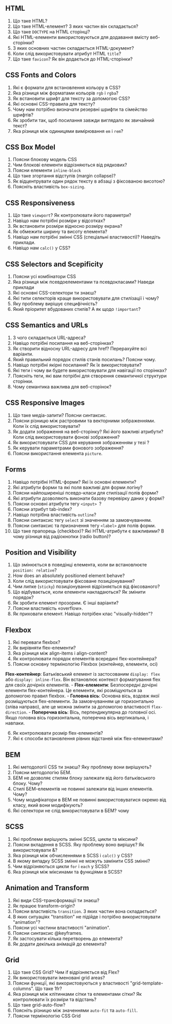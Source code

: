 ## HTML
1. Що таке HTML?
2. Що таке HTML-елемент? З яких частин він складається?
3. Що таке `DOCTYPE` на HTML сторінці?
4. Які HTML-елементи використовуються для додавання вмісту веб-сторінки?
5. З яких основних частин складається HTML-документ?
6. Коли слід використовувати атрибут HTML `title`?
7. Що таке `favicon`? Як він додається до HTML-сторінки?


## CSS Fonts and Colors
1. Які є формати для встановлення кольору в CSS?
2. Яка різниця між форматами кольорів `rgb` і `rgba`?
3. Як встановити шрифт для тексту за допомогою CSS?
4. Які основні CSS-правила для тексту?
5. Чому нам потрібно визначати резервні шрифти та сімейство шрифтів?
6. Як зробити так, щоб посилання завжди виглядало як звичайний текст?
7. Яка різниця між одиницями вимірювання `em` і `rem`?

## CSS Box Model
1. Поясни блокову модель CSS
2. Чим блокові елементи відрізняються від рядкових?
3. Поясни елементи `inline-block`
4. Що таке згортання відступів (margin collapse)?
5. Як відцентрувати один рядок тексту в абзаці з фіксованою висотою?
6. Поясніть властивість `box-sizing`.

## CSS Responsiveness
1. Що таке `viewport`? Як контролювати його параметри?
2. Навіщо нам потрібні розміри у відсотках?
3. Як встановити розміри відносно розміру екрана?
4. Як обмежити ширину та висоту елемента?
5. Навіщо нам потрібні змінні CSS (спеціальні властивості)? Наведіть приклади.
6. Навіщо нам `calc()` у CSS?

## CSS Selectors and Scepificity
1. Поясни усі комбінатори CSS
2. Яка різниця між псевдоелементами та псевдокласами? Наведи приклади
3. Які основні CSS-селектори ти знаєш?
4. Які типи селекторів краще використовувати для стилізації і чому?
5. Яку проблему вирішує специфічність?
6. Який пріоритет вбудованих стилів? А як щодо `!important`?

## CSS Semantics and URLs
1. З чого складається URL-адреса?
2. Навіщо потрібні посилання на веб-сторінках?
3. Як створити відносну URL-адресу для href? Перерахуйте всі варіанти.
4. Який правильний порядок стилів станів посилань? Поясни чому.
5. Навіщо потрібні якірні посилання? Як їх використовувати?
6. Які теги і чому ви будете використовувати для навігації по сторінках?
7. Поясніть теги, які вам потрібні для створення семантичної структури сторінки.
8. Чому семантика важлива для веб-сторінок?

## CSS Responsive Images
1. Що таке медіа-запити? Поясни синтаксис.
2. Поясни різницю між растровими та векторними зображеннями. Коли їх слід використовувати?
3. Як додати зображення на веб-сторінку? Які його важливі атрибути? Коли слід використовувати фонові зображення?
4. Як використовувати CSS для керування зображенням у тезі <image>?
5. Як керувати параметрами фонового зображення?
6. Поясни використання елемента `picture`.


## Forms
1. Навіщо потрібні HTML-форми? Які їх основні елементи?
2. Які атрибути форми та які поля важливі для форми логіну?
3. Поясни найпоширеніші псевдо-класи для стилізації полів форми?
4. Які атрибути дозволяють виконати базову перевірку даних у формі?
5. Поясни основні атрибути тегу `<input> `?
6. Поясни атрибут tab-index?
7. Навіщо потрібна властивість `outline`?
8. Поясни синтаксис тегу `select` зі значенням за замовчуванням.
9. Поясни синтаксис та призначення тегу `<label>` для полів форми.
10. Що таке прапорець (checkbox)? Які HTML-атрибути є важливими? В чому різниця від радіокнопки (radio button)?

## Position and Visibility
1. Що змінюється в поведінці елемента, коли ви встановлюєте `position: relative`?
2. How does an absolutely positioned element behave?
3. Коли слід використовувати фіксоване позиціонування?
4. Чим липке (`sticky`) позиціонування відрізняється від фіксованого?
5. Що відбувається, коли елементи накладаються? Як змінити порядок?
6. Як зробити елемент прозорим. Є інші варіанти?
7. Поясни властивість «overflow».
8. Як приховати елемент. Навіщо потрібен клас "visually-hidden"?

## Flexbox
1. Які переваги flexbox?
2. Як вирівняти flex-елементи?
3. Яка різниця між align-items і align-content?
4. Як контролювати порядок елементів всередині flex-контейнера?
5. Поясни основну термінологію Flexbox (контейнер, елементи, осі)

**Flex-контейнер**: Батьківський елемент із застосованим `display: flex` або `display: inline-flex`. Він встановлює контекст форматування flex для своїх дочірніх елементів. - **Flex-елементи**: Безпосередні дочірні елементи flex-контейнера. Це елементи, які розміщуються за допомогою правил flexbox. - **Головна вісь**: Основна вісь, вздовж якої розміщуються flex-елементи. За замовчуванням це горизонтально (зліва направо), але це можна змінити за допомогою властивості `flex-direction`. - **Поперечна вісь**: Вісь, перпендикулярна до головної осі. Якщо головна вісь горизонтальна, поперечна вісь вертикальна, і навпаки.

6. Як контролювати розмір flex-елементів?
7. Які є способи встановлення рівних відстаней між flex-елементами?


## BEM
1. Які методології CSS ти знаєш? Яку проблему вони вирішують?
2. Поясни методологію БЕМ.
3. БЕМ не дозволяє стилям блоку залежати від його батьківського блоку. Чому?
4. Стилі БЕМ-елементів не повинні залежати від інших елементів. Чому?
5. Чому модифікатори в BEM не повинні використовуватися окремо від класу, який вони модифікують?
6. Які селектори не слід використовувати в БЕМ? чому

## SCSS
1. Які проблеми вирішують змінні SCSS, цикли та міксини?
2. Поясни вкладення в SCSS. Яку проблему воно вирішує? Як використовувати &?
3. Яка різниця між обчисленнями в SCSS і `calc()` у CSS?
4. В якому випадку SCSS змінні не можуть замінити CSS змінні?
5. Чим відрізняються цикли `for` і `each` у SCSS?
6. Яка різниця між міксинами та функціями в SCSS?

## Animation and Transform
1. Які види CSS-трансформації ти знаєш?
2. Як працює transform-origin?
3. Поясни властивість `transition`. З яких частин вона складається?
4. В яких ситуаціях "transition" не підійде і потрібно використовувати "animation"?
5. Поясни усі частини властивості "animation".
6. Поясни синтаксис @keyframes.
7. Як застосувати кілька перетворень до елемента?
8. Як додати декілька анімацій до елемента?

## Grid
1. Що таке CSS Grid? Чим if відрізняється від Flex?
2. Як використовувати іменовані grid areas?
3. Поясни функції, які використовуються у властивості "grid-template-columns". Що таке 1fr?
4. Яка різниця між клітинками сітки та елементами сітки? Як контролювати їх розміри та відстань?
5. Що таке grid-auto-flow?
6. Поясніть різницю між значеннями `auto-fit` та `auto-fill`.
7. Поясни термінологію CSS Grid














































